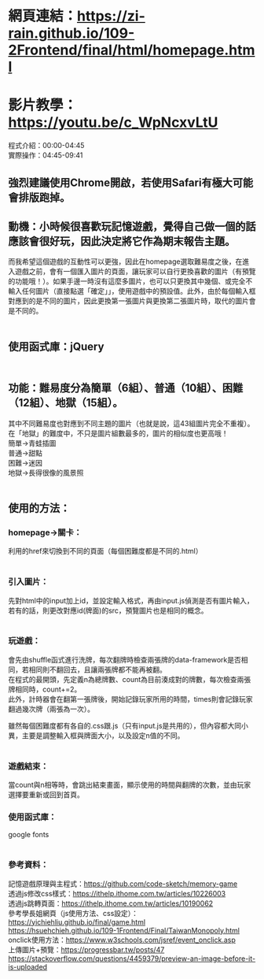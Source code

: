 # 網頁連結：https://zi-rain.github.io/109-2Frontend/final/html/homepage.html </br>
# 影片教學：https://youtu.be/c_WpNcxvLtU</br>
程式介紹：00:00-04:45</br>
實際操作：04:45-09:41</br>
## 強烈建議使用Chrome開啟，若使用Safari有極大可能會排版跑掉。</br>
## 動機：小時候很喜歡玩記憶遊戲，覺得自己做一個的話應該會很好玩，因此決定將它作為期末報告主題。</br>
而我希望這個遊戲的互動性可以更強，因此在homepage選取難易度之後，在進入遊戲之前，會有一個匯入圖片的頁面，讓玩家可以自行更換喜歡的圖片（有預覽的功能哦！）。如果手邊一時沒有這麼多圖片，也可以只更換其中幾個、或完全不輸入任何圖片（直接點選「確定」」，使用遊戲中的預設值。此外，由於每個輸入框對應到的是不同的圖片，因此更換第一張圖片與更換第二張圖片時，取代的圖片會是不同的。</br></br>

## 使用函式庫：jQuery </br></br>

## 功能：難易度分為簡單（6組）、普通（10組）、困難（12組）、地獄（15組）。</br>
其中不同難易度也對應到不同主題的圖片（也就是說，這43組圖片完全不重複）。在「地獄」的難度中，不只是圖片組數最多的，圖片的相似度也更高哦！</br>
簡單->青蛙插圖</br>
普通->甜點</br>
困難->迷因</br>
地獄->長得很像的風景照</br></br>

## 使用的方法：</br>
### homepage->關卡：</br>
利用<a>的href來切換到不同的頁面（每個困難度都是不同的.html）</br></br>

### 引入圖片：</br>
先對html中的input加上id，並設定輸入格式，再由input.js偵測是否有圖片輸入，若有的話，則更改對應id(牌面)的src，預覽圖片也是相同的概念。</br></br>

### 玩遊戲：</br>
會先由shuffle函式進行洗牌，每次翻牌時檢查兩張牌的data-framework是否相同，若相同則不翻回去，且讓兩張牌都不能再被翻。</br>
在程式的最開頭，先定義n為總牌數、count為目前湊成對的牌數，每次檢查兩張牌相同時，count+=2。</br>
此外，計時器會在翻第一張牌後，開始記錄玩家所用的時間，times則會記錄玩家翻過幾次牌（兩張為一次）。</br>

雖然每個困難度都有各自的.css跟.js（只有input.js是共用的），但內容都大同小異，主要是調整輸入框與牌面大小，以及設定n值的不同。</br></br>

### 遊戲結束：</br>
當count與n相等時，會跳出結束畫面，顯示使用的時間與翻牌的次數，並由玩家選擇要重新或回到首頁。

### 使用函式庫：</br>
google fonts</br></br>

### 參考資料：</br>
記憶遊戲原理與主程式：https://github.com/code-sketch/memory-game </br>
透過js修改css樣式：https://ithelp.ithome.com.tw/articles/10226003 </br>
透過js跳轉頁面：https://ithelp.ithome.com.tw/articles/10190062 </br>
參考學長姐網頁（js使用方法、css設定）：https://yichiehliu.github.io/final/game.html </br>
https://hsuehchieh.github.io/109-1Frontend/Final/TaiwanMonopoly.html </br>
onclick使用方法：https://www.w3schools.com/jsref/event_onclick.asp </br>
上傳圖片+預覽：https://progressbar.tw/posts/47 </br>
https://stackoverflow.com/questions/4459379/preview-an-image-before-it-is-uploaded </br>
